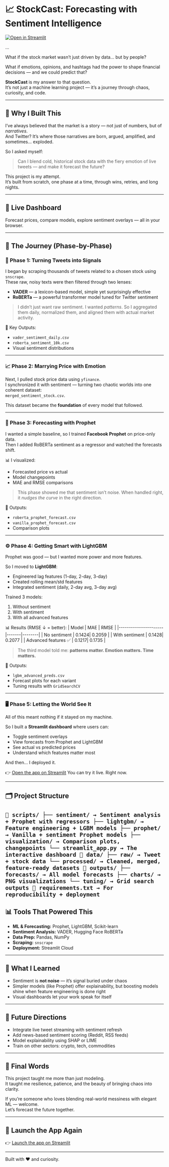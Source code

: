 # 📈 StockCast: Forecasting with Sentiment Intelligence

[![Open in Streamlit](https://static.streamlit.io/badges/streamlit_badge_black_white.svg)](https://stockcast-forecasting-with-sentiment-intel.streamlit.app/)

...

What if the stock market wasn’t just driven by data... but by people?

What if emotions, opinions, and hashtags had the power to shape financial decisions — and we could predict that?

**StockCast** is my answer to that question.  
It’s not just a machine learning project — it’s a journey through chaos, curiosity, and code.

---

## 🌟 Why I Built This

I’ve always believed that the market is a story — not just of numbers, but of *narratives*.  
And Twitter? It’s where those narratives are born, argued, amplified, and sometimes... exploded.

So I asked myself:
> Can I blend cold, historical stock data with the fiery emotion of live tweets — and make it forecast the future?

This project is my attempt.  
It’s built from scratch, one phase at a time, through wins, retries, and long nights.

---

## 🚀 Live Dashboard

Forecast prices, compare models, explore sentiment overlays — all in your browser.

---

## 🔧 The Journey (Phase-by-Phase)

### 🧩 Phase 1: Turning Tweets into Signals

I began by scraping thousands of tweets related to a chosen stock using `snscrape`.  
These raw, noisy texts were then filtered through two lenses:

- **VADER** — a lexicon-based model, simple yet surprisingly effective
- **RoBERTa** — a powerful transformer model tuned for Twitter sentiment

> I didn’t just want raw sentiment. I wanted *patterns*. So I aggregated them daily, normalized them, and aligned them with actual market activity.

📁 Key Outputs:
- `vader_sentiment_daily.csv`
- `roberta_sentiment_10k.csv`
- Visual sentiment distributions

---

### 📈 Phase 2: Marrying Price with Emotion

Next, I pulled stock price data using `yfinance`.  
I synchronized it with sentiment — turning two chaotic worlds into one coherent dataset:  
`merged_sentiment_stock.csv`.

This dataset became the **foundation** of every model that followed.

---

### 🔮 Phase 3: Forecasting with Prophet

I wanted a simple baseline, so I trained **Facebook Prophet** on price-only data.  
Then I added RoBERTa sentiment as a regressor and watched the forecasts shift.

📊 I visualized:
- Forecasted price vs actual
- Model changepoints
- MAE and RMSE comparisons

> This phase showed me that sentiment isn’t noise. When handled right, it *nudges the curve* in the right direction.

📁 Outputs:
- `roberta_prophet_forecast.csv`
- `vanilla_prophet_forecast.csv`
- Comparison plots

---

### ⚙️ Phase 4: Getting Smart with LightGBM

Prophet was good — but I wanted more power and more features.

So I moved to **LightGBM**:
- Engineered lag features (1-day, 2-day, 3-day)
- Created rolling mean/std features
- Integrated sentiment (daily, 2-day avg, 3-day avg)

Trained 3 models:
1. Without sentiment
2. With sentiment
3. With all advanced features

📊 Results (RMSE ↓ = better):
| Model                 | MAE   | RMSE   |
|----------------------|-------|--------|
| No sentiment         | 0.1424| 0.2059 |
| With sentiment       | 0.1428| 0.2077 |
| Advanced features ✅ | 0.1217| 0.1735 |

> The third model told me: **patterns matter. Emotion matters. Time matters.**

📁 Outputs:
- `lgbm_advanced_preds.csv`
- Forecast plots for each variant
- Tuning results with `GridSearchCV`

---

### 🖥️ Phase 5: Letting the World See It

All of this meant nothing if it stayed on my machine.

So I built a **Streamlit dashboard** where users can:
- Toggle sentiment overlays
- View forecasts from Prophet and LightGBM
- See actual vs predicted prices
- Understand which features matter most

And then... I deployed it.

👉 [Open the app on Streamlit](https://stockcast-forecasting-with-sentiment-intel.streamlit.app/)
You can try it live. Right now.

---

## 🗂️ Project Structure

``` 📁 scripts/ ├── sentiment/ → Sentiment analysis + Prophet with regressors ├── lightgbm/ → Feature engineering + LGBM models ├── prophet/ → Vanilla + sentiment Prophet models ├── visualization/ → Comparison plots, changepoints └── streamlit_app.py → The interactive dashboard 📁 data/ ├── raw/ → Tweet + stock data └── processed/ → Cleaned, merged, feature-ready datasets 📁 outputs/ ├── forecasts/ → All model forecasts ├── charts/ → PNG visualizations └── tuning/ → Grid search outputs 📄 requirements.txt → For reproducibility + deployment ```
---

## 📊 Tools That Powered This

- **ML & Forecasting:** Prophet, LightGBM, Scikit-learn  
- **Sentiment Analysis:** VADER, Hugging Face RoBERTa  
- **Data Prep:** Pandas, NumPy  
- **Scraping:** `snscrape`  
- **Deployment:** Streamlit Cloud  

---

## 💬 What I Learned

- Sentiment is **not noise** — it’s signal buried under chaos
- Simpler models (like Prophet) offer explainability, but boosting models shine when feature engineering is done right
- Visual dashboards let your work speak for itself

---

## 🎯 Future Directions

- Integrate live tweet streaming with sentiment refresh  
- Add news-based sentiment scoring (Reddit, RSS feeds)  
- Model explainability using SHAP or LIME  
- Train on other sectors: crypto, tech, commodities

---

## 🧠 Final Words

This project taught me more than just modeling.  
It taught me resilience, patience, and the beauty of bringing chaos into clarity.  

If you’re someone who loves blending real-world messiness with elegant ML — welcome.  
Let’s forecast the future together.

---

## 🔗 Launch the App Again

👉 [Launch the app on Streamlit](https://stockcast-forecasting-with-sentiment-intel.streamlit.app/)

---

Built with ❤️ and curiosity.
